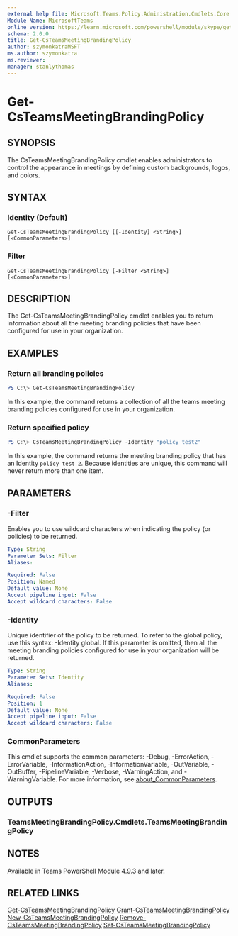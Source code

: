 ```yaml
---
external help file: Microsoft.Teams.Policy.Administration.Cmdlets.Core.dll-Help.xml
Module Name: MicrosoftTeams
online version: https://learn.microsoft.com/powershell/module/skype/get-csteamsmeetingbrandingpolicy
schema: 2.0.0
title: Get-CsTeamsMeetingBrandingPolicy
author: szymonkatraMSFT
ms.author: szymonkatra
ms.reviewer:
manager: stanlythomas
---
```


# Get-CsTeamsMeetingBrandingPolicy

## SYNOPSIS
The CsTeamsMeetingBrandingPolicy cmdlet enables administrators to control the appearance in meetings by defining custom backgrounds, logos, and colors.


## SYNTAX

### Identity (Default)
```
Get-CsTeamsMeetingBrandingPolicy [[-Identity] <String>] [<CommonParameters>]
```

### Filter
```
Get-CsTeamsMeetingBrandingPolicy [-Filter <String>] [<CommonParameters>]
```

## DESCRIPTION
The Get-CsTeamsMeetingBrandingPolicy cmdlet enables you to return information about all the meeting branding policies that have been configured for use in your organization.

## EXAMPLES

### Return all branding policies
```powershell
PS C:\> Get-CsTeamsMeetingBrandingPolicy
```

In this example, the command returns a collection of all the teams meeting branding policies configured for use in your organization.

### Return specified policy
```powershell
PS C:\> CsTeamsMeetingBrandingPolicy -Identity "policy test2"
```

In this example, the command returns the meeting branding policy that has an Identity `policy test 2`. Because identities are unique, this command will never return more than one item.

## PARAMETERS

### -Filter
Enables you to use wildcard characters when indicating the policy (or policies) to be returned.

```yaml
Type: String
Parameter Sets: Filter
Aliases:

Required: False
Position: Named
Default value: None
Accept pipeline input: False
Accept wildcard characters: False
```

### -Identity
Unique identifier of the policy to be returned. To refer to the global policy, use this syntax: -Identity global. If this parameter is omitted, then all the meeting branding policies configured for use in your organization will be returned.

```yaml
Type: String
Parameter Sets: Identity
Aliases:

Required: False
Position: 1
Default value: None
Accept pipeline input: False
Accept wildcard characters: False
```

### CommonParameters
This cmdlet supports the common parameters: -Debug, -ErrorAction, -ErrorVariable, -InformationAction, -InformationVariable, -OutVariable, -OutBuffer, -PipelineVariable, -Verbose, -WarningAction, and -WarningVariable. For more information, see [about_CommonParameters](https://go.microsoft.com/fwlink/?LinkID=113216).

## OUTPUTS

### TeamsMeetingBrandingPolicy.Cmdlets.TeamsMeetingBrandingPolicy

## NOTES

Available in Teams PowerShell Module 4.9.3 and later.

## RELATED LINKS

[Get-CsTeamsMeetingBrandingPolicy](Get-CsTeamsMeetingBrandingPolicy.md)
[Grant-CsTeamsMeetingBrandingPolicy](Grant-CsTeamsMeetingBrandingPolicy.md)
[New-CsTeamsMeetingBrandingPolicy](New-CsTeamsMeetingBrandingPolicy.md)
[Remove-CsTeamsMeetingBrandingPolicy](Remove-CsTeamsMeetingBrandingPolicy.md)
[Set-CsTeamsMeetingBrandingPolicy](Set-CsTeamsMeetingBrandingPolicy.md)